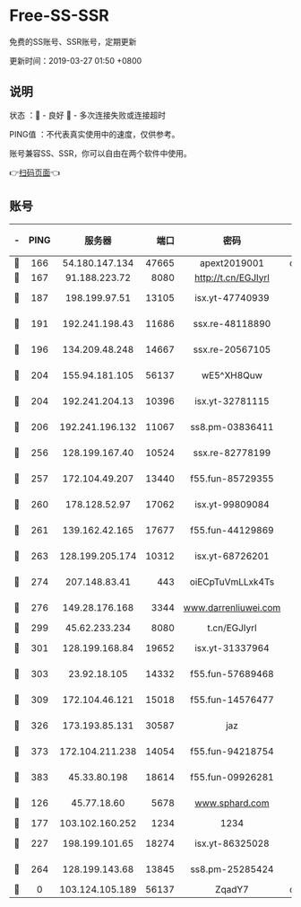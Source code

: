 # Free-SS-SSR

免费的SS账号、SSR账号，定期更新

更新时间：2019-03-27 01:50 +0800

## 说明

状态     ：🙂 - 良好 🙁 - 多次连接失败或连接超时

PING值   ：不代表真实使用中的速度，仅供参考。

账号兼容SS、SSR，你可以自由在两个软件中使用。

👉[扫码页面](https://liesauer.github.io/Free-SS-SSR/)👈

## 账号

|-|PING|服务器|端口|密码|加密方式|区域|
|:----:|:----:|:-----:|-----:|:----:|:----:|:----:|
|🙂|166|54.180.147.134|47665|apext2019001|chacha20|KR|
|🙂|167|91.188.223.72|8080|http://t.cn/EGJIyrl|rc4-md5|RU|
|🙂|187|198.199.97.51|13105|isx.yt-47740939|aes-256-cfb|US|
|🙂|191|192.241.198.43|11686|ssx.re-48118890|aes-256-cfb|US|
|🙂|196|134.209.48.248|14667|ssx.re-20567105|aes-256-cfb|US|
|🙂|204|155.94.181.105|56137|wE5^XH8Quw|aes-256-cfb|US|
|🙂|204|192.241.204.13|10396|isx.yt-32781115|aes-256-cfb|US|
|🙂|206|192.241.196.132|11067|ss8.pm-03836411|aes-256-cfb|US|
|🙂|256|128.199.167.40|10524|ssx.re-82778199|aes-256-cfb|SG|
|🙂|257|172.104.49.207|13440|f55.fun-85729355|aes-256-cfb|SG|
|🙂|260|178.128.52.97|17062|isx.yt-99809084|aes-256-cfb|SG|
|🙂|261|139.162.42.165|17677|f55.fun-44129869|aes-256-cfb|SG|
|🙂|263|128.199.205.174|10312|isx.yt-68726201|aes-256-cfb|SG|
|🙂|274|207.148.83.41|443|oiECpTuVmLLxk4Ts|aes-256-cfb|AU|
|🙂|276|149.28.176.168|3344|www.darrenliuwei.com|aes-256-cfb|AU|
|🙂|299|45.62.233.234|8080|t.cn/EGJIyrl|rc4-md5|CA|
|🙂|301|128.199.168.84|19652|isx.yt-31337964|aes-256-cfb|SG|
|🙂|303|23.92.18.105|14332|f55.fun-57689468|aes-256-cfb|US|
|🙂|309|172.104.46.121|15018|f55.fun-14576477|aes-256-cfb|SG|
|🙂|326|173.193.85.131|30587|jaz|aes-256-cfb|US|
|🙂|373|172.104.211.238|14054|f55.fun-94218754|aes-256-cfb|US|
|🙂|383|45.33.80.198|18614|f55.fun-09926281|aes-256-cfb|US|
|🙂|126|45.77.18.60|5678|www.sphard.com|aes-256-cfb|JP|
|🙂|177|103.102.160.252|1234|1234|rc4-md5|JP|
|🙂|227|198.199.101.65|18274|isx.yt-86325028|aes-256-cfb|US|
|🙂|264|128.199.143.68|13845|ss8.pm-25285424|aes-256-cfb|SG|
|🙁|0|103.124.105.189|56137|ZqadY7|chacha20|US|
